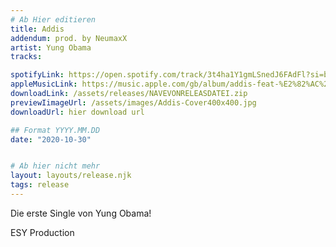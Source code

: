 ```yaml
---
# Ab Hier editieren
title: Addis
addendum: prod. by NeumaxX
artist: Yung Obama 
tracks:

spotifyLink: https://open.spotify.com/track/3t4ha1Y1gmLSnedJ6FAdFl?si=b5e9d45ac48341a0si=MLriiaBiR4WYk7kzy3quNw
appleMusicLink: https://music.apple.com/gb/album/addis-feat-%E2%82%AC%24%C2%A5-single/1536304028
downloadLink: /assets/releases/NAVEVONRELEASDATEI.zip
previewIimageUrl: /assets/images/Addis-Cover400x400.jpg
downloadUrl: hier download url

## Format YYYY.MM.DD
date: "2020-10-30"


# Ab hier nicht mehr
layout: layouts/release.njk
tags: release
---
```


Die erste Single von Yung Obama!

ESY Production